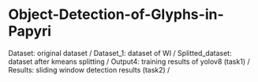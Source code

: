 # Object-Detection-of-Glyphs-in-Papyri
Dataset: original dataset /
Dataset_1: dataset of WI /
Splitted_dataset: dataset after kmeans splitting /
Output4: training results of yolov8 (task1) /
Results: sliding window detection results (task2) /
